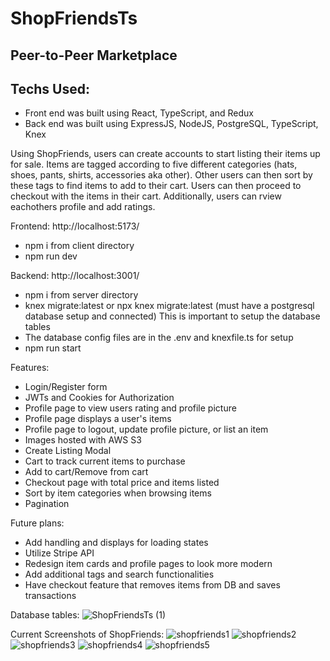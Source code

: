 # ShopFriendsTs

## Peer-to-Peer Marketplace

## Techs Used:
- Front end was built using React, TypeScript, and Redux
- Back end was built using ExpressJS, NodeJS, PostgreSQL, TypeScript, Knex

Using ShopFriends, users can create accounts to start listing their items up for sale. Items are tagged according to five different categories (hats, shoes, pants, shirts, accessories aka other). Other users can then sort by these tags to find items to add to their cart. Users can then proceed to checkout with the items in their cart. Additionally, users can rview eachothers profile and add ratings.

Frontend: http://localhost:5173/
- npm i from client directory
- npm run dev

Backend: http://localhost:3001/
- npm i from server directory
- knex migrate:latest or npx knex migrate:latest (must have a postgresql database setup and connected) This is important to setup the database tables
- The database config files are in the .env and knexfile.ts for setup
- npm run start

Features:
- Login/Register form
- JWTs and Cookies for Authorization
- Profile page to view users rating and profile picture
- Profile page displays a user's items
- Profile page to logout, update profile picture, or list an item
- Images hosted with AWS S3
- Create Listing Modal
- Cart to track current items to purchase
- Add to cart/Remove from cart
- Checkout page with total price and items listed
- Sort by item categories when browsing items
- Pagination

Future plans:
- Add handling and displays for loading states
- Utilize Stripe API
- Redesign item cards and profile pages to look more modern
- Add additional tags and search functionalities
- Have checkout feature that removes items from DB and saves transactions

Database tables:
![ShopFriendsTs (1)](https://user-images.githubusercontent.com/59900510/230456682-391916a0-e249-46ba-8ee2-c16498addb8c.jpeg)

Current Screenshots of ShopFriends:
![shopfriends1](https://user-images.githubusercontent.com/59900510/231634708-c3fcdf40-89c8-4c76-b23c-368c6598cb37.png)
![shopfriends2](https://user-images.githubusercontent.com/59900510/232174390-2b59ae8a-4301-4c41-9e7e-74a765064d5d.png)
![shopfriends3](https://user-images.githubusercontent.com/59900510/231634726-40391bf6-1676-48cd-9a51-f86056ad917f.png)
![shopfriends4](https://user-images.githubusercontent.com/59900510/232174397-ad95f40f-dfe7-48e3-a971-8e952156fda7.png)
![shopfriends5](https://user-images.githubusercontent.com/59900510/231634749-d32729d6-55ac-47ea-ad3d-18458be5bba6.png)



